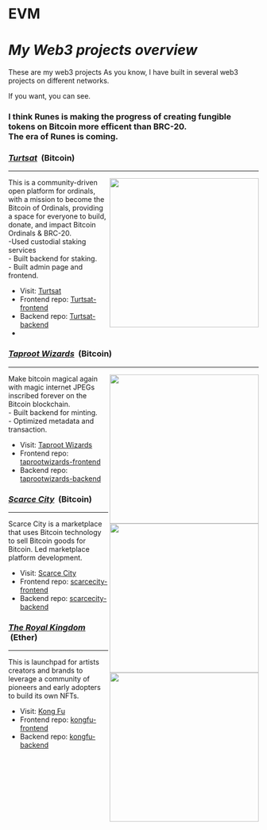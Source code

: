 # EVM
# <i>My Web3 projects overview</i>

These are my web3 projects
As you know, I have built in several web3 projects on different networks.
<div>If you want, you can see.</div>
<h3>I think Runes is making the progress of creating fungible tokens on Bitcoin more efficent than BRC-20. <br>The era of Runes is coming.</h3>


<h3><u><strong><i>Turtsat</i></strong></u> &nbsp;(Bitcoin)</h3>
<hr />

<img align="right" width="300px" src="https://github.com/CryptoDegen84/My-Web3-Projects-Overview/assets/34873894/1861005f-1e99-4ed7-a7fe-81c404e47d6d">
<div>This is a community-driven open platform for ordinals, with a mission to become the Bitcoin of Ordinals, providing a space for everyone to build, donate, and impact Bitcoin Ordinals & BRC-20.</div>
<div>-Used custodial staking services</div>
<div>- Built backend for staking.</div>
<div>- Built admin page and frontend.</div>

- Visit: <a href="https://turtsat.io">Turtsat</a>
- Frontend repo: <a href="https://github.com/Turtsat/Turtsat-frontend">Turtsat-frontend</a>
- Backend repo: <a href="https://github.com/Turtsat/Turtsat-backend">Turtsat-backend</a>
-

<h3><u><strong><i>Taproot Wizards</i></strong></u> &nbsp;(Bitcoin)</h3>
<hr />

<img align="right" width="300px" src="https://github.com/CryptoDegen84/My-Web3-Projects-Overview/assets/34873894/f9a0025b-8c77-41af-b32d-77772c301586">
<div>Make bitcoin magical again with magic internet JPEGs inscribed forever on the Bitcoin blockchain.</div>
<div>- Built backend for minting.</div>
<div>- Optimized metadata and transaction.</div>

- Visit: <a href="https://taprootwizards.com/">Taproot Wizards</a>
- Frontend repo: <a href="https://github.com/cryptodegen84/taprootwizards-frontend">taprootwizards-frontend</a>
- Backend repo: <a href="https://github.com/cryptodegen84/taprootwizards-backend">taprootwizards-backend</a>


<h3><u><strong><i>Scarce City</i></strong></u> &nbsp;(Bitcoin)</h3>
<hr/>

<img align="right" width="300px" src="https://github.com/CryptoDegen84/My-Web3-Projects-Overview/assets/34873894/26adeb33-e2af-44b4-b8ce-e1889f30e0b1">

<div>Scarce City is a marketplace that uses Bitcoin technology to sell Bitcoin goods for Bitcoin. Led marketplace platform development.</div>

- Visit: <a href="https://scarce.city/">Scarce City</a>
- Frontend repo: <a href="https://github.com/cryptodegen84/scarcecity-frontend">scarcecity-frontend</a>
- Backend repo: <a href="https://github.com/cryptodegen84/scarcecityt-backend">scarcecity-backend</a>

<h3><u><strong><i>The Royal Kingdom</i></strong></u> &nbsp;(Ether)</h3>
<hr />

<img align="right" width="300px" src="https://github.com/CryptoDegen84/My-Web3-Projects-Overview/assets/34873894/506cc8c0-f54f-4a06-bf92-24cefa0ac289">

This is launchpad for artists creators and brands to leverage a community of pioneers and early adopters to build its own NFTs.

- Visit: <a href="https://theroyalkingdom.xyz/">Kong Fu</a>
- Frontend repo: <a href="https://github.com/cryptodegen84/kongfu-frontend">kongfu-frontend</a>
- Backend repo: <a href="https://github.com/cryptodegen84/kongfu-backend">kongfu-backend</a>


